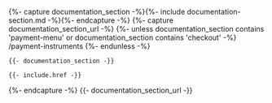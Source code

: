 {%- capture documentation_section -%}{%- include documentation-section.md -%}{%- endcapture -%}
{%- capture documentation_section_url -%}
    {%- unless documentation_section contains 'payment-menu' or documentation_section contains 'checkout' -%}
        /payment-instruments
    {%- endunless -%}

    {{- documentation_section -}}

    {{- include.href -}}
{%- endcapture -%}
{{- documentation_section_url -}}
